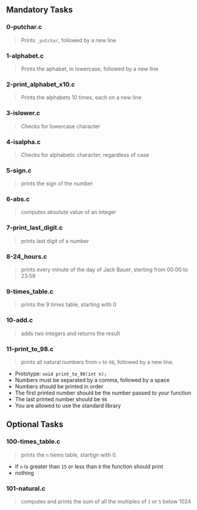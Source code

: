 ## Mandatory Tasks
### 0-putchar.c
> Prints `_putchar`, followed by a new line

### 1-alphabet.c
> Prints the aphabet, in lowercase, followed by a new line

### 2-print_alphabet_x10.c
> Prints the alphabets 10 times, each on a new line

### 3-islower.c
> Checks for lowercase character

### 4-isalpha.c
> Checks for alphabetic character, regardless of case

### 5-sign.c
> prints the sign of the number

### 6-abs.c
> computes absolute value of an integer

### 7-print_last_digit.c
> prints last digit of a number

### 8-24_hours.c
> prints every minute of the day of Jack Bauer, sterting from 00:00 to 23:59

### 9-times_table.c
> prints the 9 times table, starting with 0

### 10-add.c
> adds two integers and returns the result

### 11-print_to_98.c
> prints all natural numbers from `n` to `98`, followed by a new line.
* Prototype: `void print_to_98(int n);`
* Numbers must be separated by a comma, followed by a space
* Numbers should be printed in order
* The first printed number should be the number passed to your function
* The last printed number should be `98`
* You are allowed to use the standard library

## Optional Tasks
### 100-times_table.c
> prints the `n` tiems table, startign with 0.
* If `n` is greater than `15` or less than `0` the function should print
* nothing

### 101-natural.c
> computes and prints the sum of all the multiples of `3` or `5` below 1024

